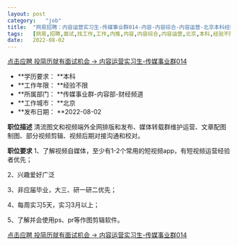 ```yaml
---
layout:	post
category:	"job"
title:	"网易招聘：内容运营实习生-传媒事业群014-内容-内容综合-内容运营-北京本科经验不限"
tags:	[网易,招聘,面试,找工作,工作,内推,内容,内容综合,内容运营,北京,本科,经验不限]
date:	2022-08-02
---
```


[点击应聘 投简历就有面试机会 -> 内容运营实习生-传媒事业群014](http://mobile.bole.netease.com/bole/boleDetail?id=42002&employeeId=346f03c3cda5f04c&key=all)



- **学历要求： **本科
- **工作年限： **经验不限
- **所属部门： **传媒事业群-内容部-财经频道
- **工作城市： **北京
- **发布日期： **2022-08-02



**职位描述**
清流图文和视频端外全网排版和发布、媒体转载群维护运营、文章配图制图、部分视频剪辑、视频后期对接沟通和校对。



**职位要求**
1、了解视频自媒体，至少有1-2个常用的短视频app，有短视频运营经验者优先；

2、兴趣爱好广泛

3、非应届毕业，大三、研一研二优先；

4、每周实习5天，实习3月以上；

5、了解并会使用ps、pr等作图剪辑软件。



[点击应聘 投简历就有面试机会 -> 内容运营实习生-传媒事业群014](http://mobile.bole.netease.com/bole/boleDetail?id=42002&employeeId=346f03c3cda5f04c&key=all)